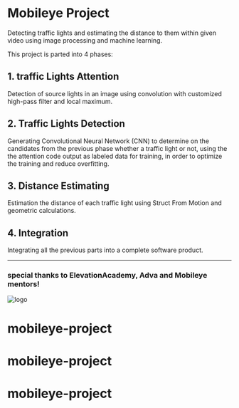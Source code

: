 # Mobileye Project

Detecting traffic lights and estimating the distance to them within given video using image processing and machine learning.

This project is parted into 4 phases:

## 1. traffic Lights Attention
Detection of source lights in an image using convolution with customized high-pass filter and local maximum.

## 2. Traffic Lights Detection
Generating Convolutional Neural Network (CNN) to determine on the candidates from the previous phase whether a traffic light or not,
using the the attention code output as labeled data for training, in order to optimize the training and reduce overfitting.

## 3. Distance Estimating
Estimation the distance of each traffic light using Struct From Motion and geometric calculations.

## 4. Integration
Integrating all the previous parts into a complete software product.


 _______
### special thanks to ElevationAcademy, Adva and Mobileye mentors!
![logo](https://user-images.githubusercontent.com/57594477/98829618-142f0780-2442-11eb-87c5-93eb1a3cda2b.PNG)

# mobileye-project
# mobileye-project
# mobileye-project
